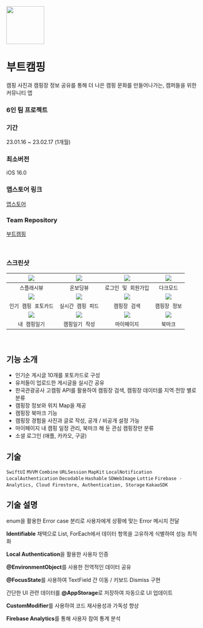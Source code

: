 <img src="https://github.com/chasomin/BootCamping/assets/114223423/1a51d1af-87d3-41df-a0f4-12f96c17673d" width=100, height=100>


# 부트캠핑

캠핑 사진과 캠핑장 정보 공유를 통해 더 나은 캠핑 문화를 만들어나가는, 캠퍼들을 위한 커뮤니티 앱

### 6인 팀 프로젝트



### **기간**

23.01.16 ~ 23.02.17 (1개월)


### **최소버전**

iOS 16.0

### 앱스토어 링크
[앱스토어](https://apps.apple.com/kr/app/%EB%B6%80%ED%8A%B8%EC%BA%A0%ED%95%91/id1672213235)
<br>

### Team Repository
[부트캠핑](https://github.com/APP-iOS1/finalproject-bootcamping.git)

<br>

### **스크린샷**

|<img src="https://user-images.githubusercontent.com/114223237/222382498-420efc96-fb3b-4eeb-ade8-39ccc306bb40.gif"></img>|<img src="https://user-images.githubusercontent.com/114223237/222381783-de2153bc-5b53-49b7-af76-5c2af1d321b0.gif"></img>|<img src="https://user-images.githubusercontent.com/114223237/222381623-6ee28409-21ee-4427-9c60-e1ce0e7f68dc.gif"></img>|<img src="https://user-images.githubusercontent.com/114223237/222385759-ef3a9738-31e6-4f6c-8f2c-c1cd86fe218c.gif"></img>|
|:-:|:-:|:-:|:-:|
|`스플래시뷰`|`온보딩뷰`|`로그인 및 회원가입`|`다크모드`|
|<img src="https://user-images.githubusercontent.com/114223237/222385743-e6acddcf-0ae0-4a09-a5dc-2658766bfd6c.gif"></img>|<img src="https://user-images.githubusercontent.com/114223237/222382137-6c9223de-2505-4486-a209-dfa6217d2fe6.gif"></img>|<img src="https://user-images.githubusercontent.com/114223237/222382016-757b9274-8556-4f96-88ca-d797fe76bfed.gif"></img>|<img src="https://user-images.githubusercontent.com/114223237/222381916-de59591f-1f5e-4666-b5cd-2736d8c945f5.gif"></img>|
|`인기 캠핑 포토카드`|`실시간 캠핑 피드`|`캠핑장 검색`|`캠핑장 정보`|
|<img src="https://user-images.githubusercontent.com/114223237/222383116-b7fb7fdc-cf86-438e-8119-03da92cea9e8.gif"></img>|<img src="https://user-images.githubusercontent.com/114223237/222383091-b3863957-1ddf-4579-8306-fd403ab82fb5.gif"></img>|<img src="https://user-images.githubusercontent.com/114223237/222383712-cf3d4f1a-5247-4d35-b4d3-6cd8e343ed19.gif"></img>|<img src="https://user-images.githubusercontent.com/114223237/222383656-e70ba78f-bb1e-4a04-988c-34f05be1b7f2.gif"></img>|
|`내 캠핑일기`|`캠핑일기 작성`|`마이페이지`|`북마크`|
<br>

## 기능 소개

- 인기순 게시글 10개를 포토카드로 구성
- 유저들이 업로드한 게시글을 실시간 공유
- 한국관광공사 고캠핑 API를 활용하여 캠핑장 검색, 캠핑장 데이터를 지역∙전망 별로 분류
- 캠핑장 정보와 위치 Map을 제공
- 캠핑장 북마크 기능
- 캠핑장 경험을 사진과 글로 작성, 공개 / 비공개 설정 가능
- 마이페이지 내 캠핑 일정 관리, 북마크 해 둔 관심 캠핑장만 분류
- 소셜 로그인 (애플, 카카오, 구글)


## **기술**

`SwiftUI` `MVVM` `Combine` `URLSession` `MapKit` `LocalNotification` `LocalAuthentication` `Decodable` `Hashable` `SDWebImage` `Lottie` `Firebase - Analytics, Cloud Firestore, Authentication, Storage` `KakaoSDK`


## **기술 설명**
 
 enum을 활용한 Error case 분리로 사용자에게 상황에 맞는 Error 메시지 전달

 **Identifiable** 채택으로 List, ForEach에서 데이터 항목을 고유하게 식별하여 성능 최적화

 **Local Authentication**을 활용한 사용자 인증

 **@EnvironmentObject**를 사용한 전역적인 데이터 공유

 **@FocusState**를 사용하여 TextField 간 이동 / 키보드 Dismiss 구현

 간단한 UI 관련 데이터를 **@AppStorage**로 저장하여 자동으로 UI 업데이트

 **CustomModifier**를 사용하여 코드 재사용성과 가독성 향상

 **Firebase Analytics**를 통해 사용자 참여 통계 분석




